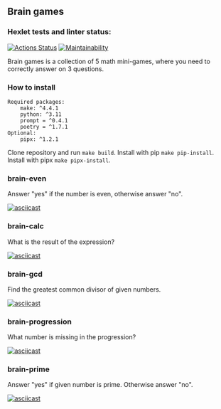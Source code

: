 Brain games
---
### Hexlet tests and linter status:
[![Actions Status](https://github.com/Lusacan-Night/python-project-49/actions/workflows/hexlet-check.yml/badge.svg)](https://github.com/Lusacan-Night/python-project-49/actions)
[![Maintainability](https://api.codeclimate.com/v1/badges/99db5be5d5f9f3d65066/maintainability)](https://codeclimate.com/github/Lusacan-Night/python-project-49/maintainability)

Brain games is a collection of 5 math mini-games, where you need to correctly answer on 3 questions.
### How to install
    Required packages:
        make: ^4.4.1
        python: ^3.11
        prompt = ^0.4.1
        poetry = ^1.7.1
    Optional:
        pipx: ^1.2.1
    
Clone repository and run ```make build```.
Install with pip ```make pip-install```.
Install with pipx ```make pipx-install```.


### brain-even 
Answer "yes" if the number is even, otherwise answer "no".

[![asciicast](https://asciinema.org/a/MdxtmbtlnZ6NQ8Ak8S1umTuWY.png)](https://asciinema.org/a/MdxtmbtlnZ6NQ8Ak8S1umTuWY)
### brain-calc
What is the result of the expression?

[![asciicast](https://asciinema.org/a/rKVYy5BtXFVEBxtirRVaVOBN5.png)](https://asciinema.org/a/rKVYy5BtXFVEBxtirRVaVOBN5)
### brain-gcd
Find the greatest common divisor of given numbers.

[![asciicast](https://asciinema.org/a/adAvE2DUpfTKeJHiMWpMSTaur.png)](https://asciinema.org/a/adAvE2DUpfTKeJHiMWpMSTaur.)
### brain-progression
What number is missing in the progression?

[![asciicast](https://asciinema.org/a/cI4MBROZbWRblvcZs3yBTRn44.png)](https://asciinema.org/a/cI4MBROZbWRblvcZs3yBTRn44)
### brain-prime
Answer "yes" if given number is prime. Otherwise answer "no".

[![asciicast](https://asciinema.org/a/bjZfAA2pSjVH9v8diuLqlTec8.png)](https://asciinema.org/a/bjZfAA2pSjVH9v8diuLqlTec8)